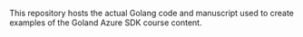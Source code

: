 This repository hosts the actual Golang code and manuscript used to create examples of the Goland Azure SDK course content.

